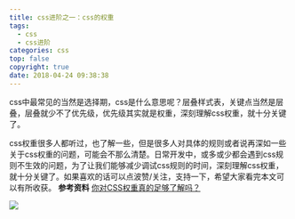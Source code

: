 ```yaml
---
title: css进阶之一：css的权重
tags:
  - css
  - css进阶
categories: css
top: false
copyright: true
date: 2018-04-24 09:38:38
---
```

css中最常见的当然是选择期，css是什么意思呢？层叠样式表，关键点当然是层叠，层叠就少不了优先级，优先级其实就是权重，深刻理解css权重，就十分关键了。

<!--more-->

css权重很多人都听过，也了解一些，但是很多人对具体的规则或者说再深如一些关于css权重的问题，可能会不那么清楚。日常开发中，或多或少都会遇到css规则不生效的问题，为了让我们能够减少调试css规则的时间，深刻理解css权重，就十分关键了。如果喜欢的话可以点波赞/关注，支持一下，希望大家看完本文可以有所收获。
**参考资料**
[你对CSS权重真的足够了解吗？](https://juejin.im/post/5afa98bf51882542c832e5ec)

![](http://oankigr4l.bkt.clouddn.com/wexin.png)